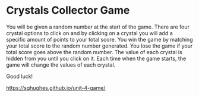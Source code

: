 # Crystals Collector Game

You will be given a random number at the start of the game. There are four crystal options to click on and by clicking on a crystal you will add a specific amount of points to your total score. You win the game by matching your total score to the random number generated. You lose the game if your total score goes above the random number. The value of each crystal is hidden from you until you click on it. Each time when the game starts, the game will change the values of each crystal.

Good luck!

https://sghughes.github.io/unit-4-game/
